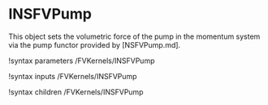 # INSFVPump

This object sets the volumetric force of the pump in the momentum system
via the pump functor provided by [NSFVPump.md].

!syntax parameters /FVKernels/INSFVPump

!syntax inputs /FVKernels/INSFVPump

!syntax children /FVKernels/INSFVPump
